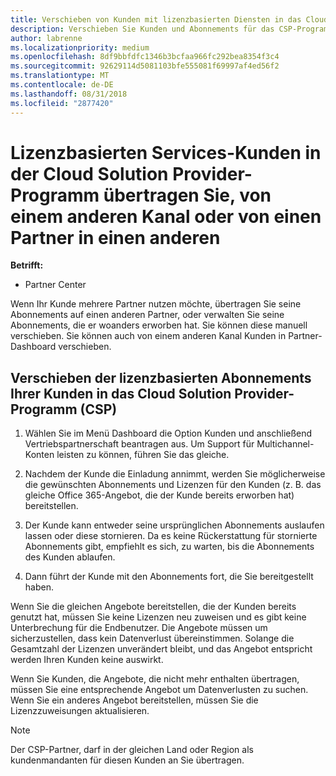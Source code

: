 ```yaml
---
title: Verschieben von Kunden mit lizenzbasierten Diensten in das Cloud Solution Provider-Programm im Partner Center | Partner Center
description: Verschieben Sie Kunden und Abonnements für das CSP-Programm aus einem anderen Kanal oder von einem anderen Partner.
author: labrenne
ms.localizationpriority: medium
ms.openlocfilehash: 8df9bbfdfc1346b3bcfaa966fc292bea8354f3c4
ms.sourcegitcommit: 92629114d5081103bfe555081f69997af4ed56f2
ms.translationtype: MT
ms.contentlocale: de-DE
ms.lasthandoff: 08/31/2018
ms.locfileid: "2877420"
---
```

# <a name="transfer-license-based-services-customers-to-the-cloud-solution-provider-program-from-another-channel-or-from-one-partner-to-another"></a>Lizenzbasierten Services-Kunden in der Cloud Solution Provider-Programm übertragen Sie, von einem anderen Kanal oder von einen Partner in einen anderen

**Betrifft:**

-  Partner Center

Wenn Ihr Kunde mehrere Partner nutzen möchte, übertragen Sie seine Abonnements auf einen anderen Partner, oder verwalten Sie seine Abonnements, die er woanders erworben hat. Sie können diese manuell verschieben. Sie können auch von einem anderen Kanal Kunden in Partner-Dashboard verschieben.

## <a name="move-your-customers-license-based-subscriptions-to-the-cloud-solution-provider-program-csp"></a>Verschieben der lizenzbasierten Abonnements Ihrer Kunden in das Cloud Solution Provider-Programm (CSP)

1. Wählen Sie im Menü Dashboard die Option Kunden und anschließend Vertriebspartnerschaft beantragen aus. Um Support für Multichannel-Konten leisten zu können, führen Sie das gleiche.

2.  Nachdem der Kunde die Einladung annimmt, werden Sie möglicherweise die gewünschten Abonnements und Lizenzen für den Kunden (z. B. das gleiche Office 365-Angebot, die der Kunde bereits erworben hat) bereitstellen.

3. Der Kunde kann entweder seine ursprünglichen Abonnements auslaufen lassen oder diese stornieren. Da es keine Rückerstattung für stornierte Abonnements gibt, empfiehlt es sich, zu warten, bis die Abonnements des Kunden ablaufen.

4. Dann führt der Kunde mit den Abonnements fort, die Sie bereitgestellt haben.


Wenn Sie die gleichen Angebote bereitstellen, die der Kunden bereits genutzt hat, müssen Sie keine Lizenzen neu zuweisen und es gibt keine Unterbrechung für die Endbenutzer. Die Angebote müssen um sicherzustellen, dass kein Datenverlust übereinstimmen. Solange die Gesamtzahl der Lizenzen unverändert bleibt, und das Angebot entspricht werden Ihren Kunden keine auswirkt.

Wenn Sie Kunden, die Angebote, die nicht mehr enthalten übertragen, müssen Sie eine entsprechende Angebot um Datenverlusten zu suchen. Wenn Sie ein anderes Angebot bereitstellen, müssen Sie die Lizenzzuweisungen aktualisieren.

>[!NOTE]
>Der CSP-Partner, darf in der gleichen Land oder Region als kundenmandanten für diesen Kunden an Sie übertragen. 



